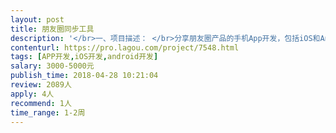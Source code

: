 ```yaml
---                
layout: post       
title: 朋友圈同步工具           
description: '</br>一、项目描述： </br>分享朋友圈产品的手机App开发，包括iOS和Android两端，支持监控朋友圈内容并抓取后提醒用户是否分享到朋友圈！ </br>二、主要功能点： </br>一键转发朋友圈，不需要从别人的朋友圈复制文案和图片！ </br>三、人员要求： </br>1、有类似产品的开发经验；</br> 2、精通Java或PHP，熟悉jQuery、Javascript、Maven、Redis等技术，熟练使用MySQL等关系型数据库等； </br>3、良好的沟通能力和契约精神。</br>'     
contenturl: https://pro.lagou.com/project/7548.html      
tags: [APP开发,iOS开发,android开发]            
salary: 3000-5000元          
publish_time: 2018-04-28 10:21:04         
review: 2089人                   
apply: 4人                   
recommend: 1人                   
time_range: 1-2周              
---                 
```

